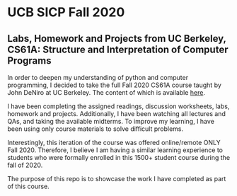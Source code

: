# UCB SICP Fall 2020
## Labs, Homework and Projects from UC Berkeley, CS61A: Structure and Interpretation of Computer Programs

  In order to deepen my understanding of python and computer programming, I decided to take the full Fall 2020 CS61A course taught by John DeNiro at UC Berkeley. 
The content of which is available [here](https://inst.eecs.berkeley.edu/~cs61a/fa20/).

  I have been completing the assigned readings, discussion worksheets, labs, homework and projects. Additionally,
I have been watching all lectures and QAs, and taking the available midterms. To improve my learning, I have been using only course materials to solve difficult
problems.

   Interestingly, this iteration of the course was offered online/remote ONLY Fall 2020. Therefore, I believe I am having a similar learning experience to students 
who were formally enrolled in this 1500+ student course during the fall of 2020. 

The purpose of this repo is to showcase the work I have completed as part of this course.
